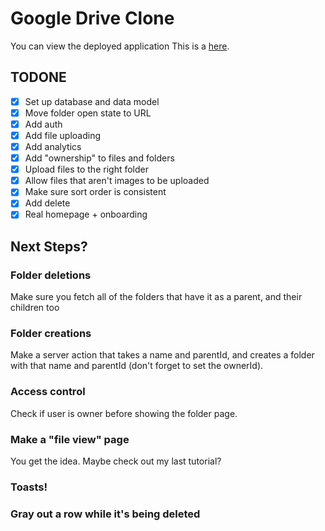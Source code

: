 # Google Drive Clone

You can view the deployed application This is a [here](https://goog-drive-clone.netlify.app/).

## TODONE

- [x] Set up database and data model
- [x] Move folder open state to URL
- [x] Add auth
- [x] Add file uploading
- [x] Add analytics
- [x] Add "ownership" to files and folders
- [x] Upload files to the right folder
- [x] Allow files that aren't images to be uploaded
- [x] Make sure sort order is consistent
- [x] Add delete
- [x] Real homepage + onboarding

## Next Steps?

### Folder deletions

Make sure you fetch all of the folders that have it as a parent, and their children too

### Folder creations

Make a server action that takes a name and parentId, and creates a folder with that name and parentId (don't forget to set the ownerId).

### Access control

Check if user is owner before showing the folder page.

### Make a "file view" page

You get the idea. Maybe check out my last tutorial?

### Toasts!

### Gray out a row while it's being deleted
